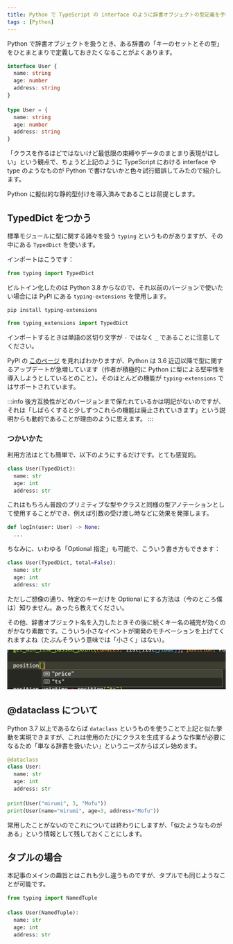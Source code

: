 ```yaml
---
title: Python で TypeScript の interface のように辞書オブジェクトの型定義を手軽に行う
tags : [Python]
---
```


Python で辞書オブジェクトを扱うとき、ある辞書の「キーのセットとその型」をひとまとまりで定義しておきたくなることがよくあります。

```ts
interface User {
  name: string
  age: number
  address: string
}

type User = {
  name: string
  age: number
  address: string
}
```

「クラスを作るほどではないけど最低限の束縛やデータのまとまり表現がほしい」という観点で、ちょうど上記のように TypeScript における interface や type のようなものが Python で書けないかと色々試行錯誤してみたので紹介します。

Python に擬似的な静的型付けを導入済みであることは前提とします。

## TypedDict をつかう

標準モジュールに型に関する諸々を扱う `typing` というものがありますが、その中にある `TypedDict` を使います。

インポートはこうです：

```python
from typing import TypedDict
```

ビルトイン化したのは Python 3.8 からなので、それ以前のバージョンで使いたい場合には PyPl にある `typing-extensions` を使用します。

```shell
pip install typing-extensions
```

```python
from typing_extensions import TypedDict
```

インポートするときは単語の区切り文字が `-` ではなく `_` であることに注意してください。

PyPl の [このページ](https://pypi.org/project/typing-extensions/) を見ればわかりますが、Python は 3.6 近辺以降で型に関するアップデートが急増しています（作者が積極的に Python に型による堅牢性を導入しようとしているとのこと）。そのほとんどの機能が `typing-extensions` ではサポートされています。

:::info
後方互換性がどのバージョンまで保たれているかは明記がないのですが、それは「しばらくすると少しずつこれらの機能は廃止されていきます」という説明からも動的であることが理由のように思えます。
:::

### つかいかた

利用方法はとても簡単で、以下のようにするだけです。とても感覚的。

```python
class User(TypedDict):
  name: str
  age: int
  address: str
```

これはもちろん普段のプリミティブな型やクラスと同様の型アノテーションとして使用することができ、例えば引数の受け渡し時などに効果を発揮します。

```python
def logIn(user: User) -> None:
  ...
```

ちなみに、いわゆる「Optional 指定」も可能で、こういう書き方もできます：

```python
class User(TypedDict, total=False):
  name: str
  age: int
  address: str
```

ただしご想像の通り、特定のキーだけを Optional にする方法は（今のところ僕は）知りません。あったら教えてください。

その他、辞書オブジェクト名を入力したときその後に続くキー名の補完が効くのがかなり素敵です。こういう小さなイベントが開発のモチベーションを上げてくれますよね（たぶんそういう意味では「小さく」はない）。

![typeddict-example](../images/typeddict-example.png)

## @dataclass について

Python 3.7 以上であるならば `dataclass` というものを使うことで上記と似た挙動を実現できますが、これは使用のたびにクラスを生成するような作業が必要になるため「単なる辞書を扱いたい」というニーズからはズレ始めます。

```python
@dataclass
class User:
  name: str
  age: int
  address: str

print(User("mirumi", 3, "Mofu"))
print(User(name="mirumi", age=3, address="Mofu"))
```

常用したことがないのでこれについては終わりにしますが、「似たようなものがある」という情報として残しておくことにします。

## タプルの場合

本記事のメインの趣旨とはこれも少し違うものですが、タプルでも同じようなことが可能です。

```python
from typing import NamedTuple

class User(NamedTuple):
  name: str
  age: int
  address: str
```
